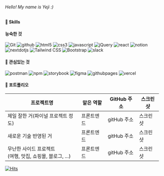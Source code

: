 <!--
**s2yeji/s2yeji** is a ✨ _special_ ✨ repository because its `README.md` (this file) appears on your GitHub profile.

Here are some ideas to get you started:

- 🔭 I’m currently working on ...
- 🌱 I’m currently learning ...
- 👯 I’m looking to collaborate on ...
- 🤔 I’m looking for help with ...
- 💬 Ask me about ...
- 📫 How to reach me: ...
- 😄 Pronouns: ...
- ⚡ Fun fact: ...
-->

<!-- Header -->
<!-- 짧은 인사말 혹은 소개 -->
###### Hello! My name is Yeji :)
<!-- 
안녕하세요 프론트엔드 개발자 설예지입니다.
- 개발자이자 디자인과 기획에도 관심이 많습니다.
- 유아이유엑스 개선을 통한 사용자 겅혐의 만족도 높이는 것이 목표입니다.
- 디자인 시스템과 티디디 등을 통해 효율적이고 안정적인 개발을 지향합니다.
-->

<!-- Body -->
<!-- badge -->
<!-- 
https://simpleicons.org/ 
![로고명](https://img.shields.io/badge/로고명-222222.svg?&style=for-the-badge&logo=로고명&logoColor=로고색상이름)
-->
<!-- ![git](https://img.shields.io/badge/git-222222.svg?&style=for-the-badge&logo=git&logoColor=F05032)
![github](https://img.shields.io/badge/github-222222.svg?&style=for-the-badge&logo=github&logoColor=ffffff)
![notion](https://img.shields.io/badge/notion-222222.svg?&style=for-the-badge&logo=notion&logoColor=로고색상이름)
![html5](https://img.shields.io/badge/html5-222222.svg?&style=for-the-badge&logo=html5&logoColor=e34f26)
![css3](https://img.shields.io/badge/css3-222222.svg?&style=for-the-badge&logo=css3&logoColor=1572B6)
![javascript](https://img.shields.io/badge/javascript-222222.svg?&style=for-the-badge&logo=javascript&logoColor=F7DF1E)
![jquery](https://img.shields.io/badge/jquery-222222.svg?&style=for-the-badge&logo=jquery&logoColor=0769AD)
![adobephotoshop](https://img.shields.io/badge/photoshop-222222.svg?&style=for-the-badge&logo=adobephotoshop&logoColor=로고색상이름) -->
#### 🦾 Skills
#### 능숙한 것
<!-- 
과정 상에서 배운 것, 포트폴리오에 포함된 것
-->
![Git](https://img.shields.io/badge/git-F05032.svg?&style=for-the-badge&logo=git&logoColor=white)
![github](https://img.shields.io/badge/github-181717.svg?&style=for-the-badge&logo=github&logoColor=white)
![html5](https://img.shields.io/badge/html5-E34F26.svg?&style=for-the-badge&logo=html5&logoColor=white)
![css3](https://img.shields.io/badge/css3-1572B6.svg?&style=for-the-badge&logo=css3&logoColor=white)
![javascript](https://img.shields.io/badge/javascript-F7DF1E.svg?&style=for-the-badge&logo=javascript&logoColor=white)
![jQuery](https://img.shields.io/badge/jquery-0769AD.svg?&style=for-the-badge&logo=jquery&logoColor=white)
![react](https://img.shields.io/badge/react-61DAFB.svg?&style=for-the-badge&logo=react&logoColor=white)
![notion](https://img.shields.io/badge/notion-000000.svg?&style=for-the-badge&logo=notion&logoColor=white)
![nextdotjs](https://img.shields.io/badge/nextdotjs-000000.svg?&style=for-the-badge&logo=nextdotjs&logoColor=white)
![Tailwind CSS](https://img.shields.io/badge/tailwindcss-06B6D4.svg?&style=for-the-badge&logo=tailwindcss&logoColor=white)
![Bootstrap](https://img.shields.io/badge/bootstrap-7952B3.svg?&style=for-the-badge&logo=bootstrap&logoColor=white)
![slack](https://img.shields.io/badge/slack-4A154B.svg?&style=for-the-badge&logo=slack&logoColor=white) 
#### 💙 관심있는 것
<!-- 
개념질문이나 어려운 질문이 들어오면 대답하기 어려운 거나,
아직 배우고 있는 것,
혹은 배우고 싶은 것
-->
![postman](https://img.shields.io/badge/postman-FF6C37.svg?&style=for-the-badge&logo=postman&logoColor=white)
![npm](https://img.shields.io/badge/npm-CB3837.svg?&style=for-the-badge&logo=npm&logoColor=white)
![storybook](https://img.shields.io/badge/storybook-FF4785.svg?&style=for-the-badge&logo=storybook&logoColor=white)
![figma](https://img.shields.io/badge/figma-F24E1E.svg?&style=for-the-badge&logo=figma&logoColor=white) 
![githubpages](https://img.shields.io/badge/githubpages-222222.svg?&style=for-the-badge&logo=githubpages&logoColor=white)
![vercel](https://img.shields.io/badge/vercel-000000.svg?&style=for-the-badge&logo=vercel&logoColor=white) 

#### 📂 포트폴리오
|프로젝트명|맡은 역할|GitHub 주소|스크린샷|
|-|-|-|-|
|제일 잘한 거(파이널 프로젝트 정도)|프론트엔드|gitHub 주소|스크린샷| 
|새로운 기술 반영된 거|프론트엔드|gitHub 주소|스크린샷|
|무난한 사이드 프로젝트<br>(여행, 맛집, 쇼핑몰, 블로그, ...)|프론트엔드|gitHub 주소|스크린샷|

[![Hits](https://hits.seeyoufarm.com/api/count/incr/badge.svg?url=https%3A%2F%2Fgithub.com%2Fs2yeji&count_bg=%23222222&title_bg=%23007AFF&icon=&icon_color=%23E7E7E7&title=hits&edge_flat=false)](https://hits.seeyoufarm.com)  
